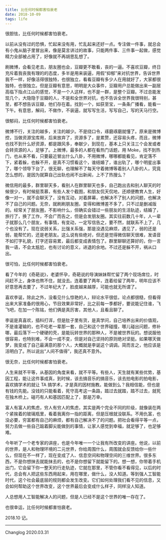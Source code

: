 ```yaml
---
title: 比任何时候都害怕衰老
date: 2018-10-09
tags: life
---
```


很胆怯，比任何时候都害怕衰老。

以前从没有过的恐惧，忙起来没有用，忙乱起来还好一点。专注做一件事，就总会有小鬼从脑子里冒出来，像是莫言讲过的故事，只能两件事、三件事一起做，感觉精力全部被占用了，好像就不再胡思乱想了。

刷微博，会看见老去，朋友圈也会，豆瓣更不敢看，丧的一逼。不喜欢豆瓣，终日充斥着我丧我有理的的态度，多半是用来装逼，用假“抑郁”来对抗世界，告诉世界我不一样，好像活得很独特，也很独立，看看豆瓣有多少人在用就好了，大家都很独特，也很独立。但是豆瓣有意思，明明是大众事件，豆瓣用户总能做出来一副居高临下指点江山的感觉，不是一个人这样，也不是一群，是整个豆瓣。不过总能发现几个，大隐隐于豆瓣的人，不是和全世界对抗，也不告诉全世界我很特别，甚至，都不想告诉豆瓣，他们存在着。找到一个，如获至宝，一条条广播看，能看一下午。有意思，解闷，不做作，不装逼，就写写生活，写写自己，写的天马行空。

很郁闷，比任何时候都害怕衰老。

微博不行，关注的越多，关注的越少。不是绕口令，琢磨琢磨就懂了。原来是微博控，当做资源宝库用，后来放弃了，资源多了，是累赘，还容易头疼，而且，微博也找不到什么好资源，都是跟风多，奉献少，到现在，基本上只关注三个会发或者会转资源的人，足够了。上微博，最多的人都在看热门话题，用 Moke，找不到热门，也从来不看，只要最近冒出什么八卦，不用微博，哪哪都能看见，肯定落不下，紧着躲，也躲不开，是真不习惯看这个，谁结婚了，谁出轨了，哪个明星出事了，哪个领导下台了，很无聊，也理解不了每天守着微博等着别人八卦的人，究竟怎么想的，是因为就算自己出轨也闹不出新闻，上不了热搜么？

微信用的最多，群里聊天多，看别人在群里聊天也多，自己跑出去和别人聊天的时候很少，有时候挺羡慕，有些人发个截图，和朋友侃天侃地，还顺便教育人生，好像一对一，就不会聊天了，没有互动，对着屏幕，也解决不了别人的问题，也解决不了自己的问题。无奈，就刷刷朋友圈，变得和微博差不多了，只不过是删减版的。经常关了朋友圈，不影响什么，但确实会错过一些朋友的生活轨迹，结婚了，旅行了，换了工作，不会广而告之，但是会发朋友圈。其实往前数几十年，人一辈子就那么几个朋友，有事情，有变动，一定写信告之，要不然，就联系不上了，几个也没有了。现在说弱关系，比强关系强，那是没遇见麻烦，遇见了，弱的还是弱，能帮忙的，还是老朋友。这么说有些绝对，但还是觉得微信聊天很难，发语音不如打字礼貌，打字还容易累，最后都变成表情包了。群里聊聊还算好的，你一言我一语，不会太尴尬，也有讨论的意义，进退的余地。不过还是躲不开，祸从口出。

很可怕，比任何时候都害怕衰老。

看了今年的《奇葩说》，老婆怀孕，奇葩说的导演妹妹帮忙留了两个现场席位，时间赶不上，身体也熬不住，就没去。连着要了两年，连着给留了两年，明年应该不好意思再去要了，不过年纪大了，脸皮越来越厚，可能也就无所谓了。

喜欢李诞，除此之外，没看见什么惊艳的人，辩论水平很低，论点都很糙，但看得出来大家准备的很用心，节目效果非常好，比之前每一季都好，要说能记住谁，飞飞吧，在加一个陈铭，他们俩是真厉害，其他人，且看且聊了。

李诞是真喜欢，插科打诨，但是肚子里有货，是真学问，自己培养出来的价值观，不是谁灌输的，也不吃老一辈那一套，自己和这个世界碰撞，哪儿碰出问题，修补哪，最后落下一个硬硬的壳，是能玩转世界的那种人，不是被世界玩的。想说服他很容易，也特别难，不会一成不变，但是对自己坚持的原则绝对坚挺。如果哪天做梦，我变成了自己最满意的那个人，大概就是李诞这个调调。简而言之，他应该是活明白了。所以说出“人间不值得”，我还真不意外。

很无奈，比任何时候都害怕衰老。

人生来就不平等，从基因的角度来看，就不平等。有些人，天生就有某些优势，基因工程，能让这件事成真，到时候，该去搞音乐的搞音乐，该去拍电影的拍电影，喜欢搞学术的就让 TA 搞学术，才是真的因材施教。能做到么？我相信能，但也是有钱的先能。没钱的只能看着，死守高考这一条路，踏过去就踏，踏不过去，就死在独木桥上。碰巧有人和基因匹配上了，那是万幸。

富人有富人的焦虑，穷人有穷人的焦虑，其实是两个完全不同的阶级，就像装在两个紧挨着的玻璃瓶里，看着我离你一指的距离，但是压根就没联系。不用仇富，也没必要，穷富都有自己的麻烦，都有自己解决不了的问题。把社会看得平等一点，努力去做一些自己踮着脚尖能做到的事情，让家人感觉到幸福，就足够了，也足够难。

今年听了一个老专家的讲座，也是今年唯一一个让我有所改变的讲座。他说，以前的世界，是人和物理环境的二元世界，你给周围什么，周围就会反馈给你一些什么，但现在不一样了，现在变成了人、信息空间和物理空间的三维世界。很多东西，不是你想抹去就能抹去的，也不是你想留下就能留下的。想一想，你带着手机出门，它会留下你一整天的行走轨迹，它就在那里，不管你看不看得见，以后的时代，总会有人把这些东西用起来，用在哪里，做什么，没人知道。等到强人工智能时代，这个社会最底层的规则都会发生改变。它们如何处理我们看不见的信息，又会如何帮助这个世界改变，这个世界最后会变成什么样子，同样没人知道。

人总想用人工智能解决人的问题，但是人已经不是这个世界的唯一存在了。

也很幸运，比任何时候都害怕衰老。

2018.10 记。

---

Changlog 2020.03.31
